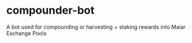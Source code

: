 # compounder-bot
A bot used for compounding or harvesting + staking rewards into Maiar Exchange Pools
